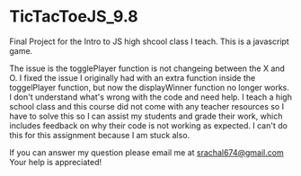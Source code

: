 # TicTacToeJS_9.8
Final Project for the Intro to JS high shcool class I teach.
This is a javascript game. 

The issue is the togglePlayer function is not changeing between the X and O. I fixed the issue I originally had with an extra function inside the toggelPlayer function, but now the displayWinner function no longer works. I don't understand what's wrong with the code and need help. I teach a high school class and this course did not come with any teacher resources so I have to solve this so I can assist my students and grade their work, which includes feedback on why their code is not working as expected. I can't do this for this assignment because I am stuck also. 

If you can answer my question please email me at srachal674@gmail.com
Your help is appreciated!

